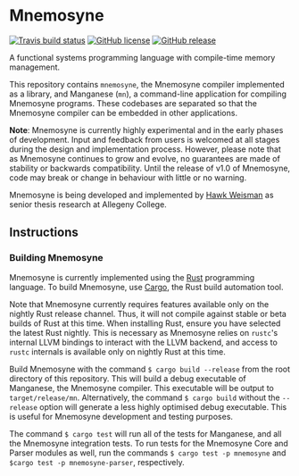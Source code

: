 Mnemosyne
=========

[![Travis build status](https://img.shields.io/travis/hawkw/mnemosyne.svg?style=flat-square)]()
[![GitHub license](https://img.shields.io/github/license/hawkw/mnemosyne.svg?style=flat-square)]()
[![GitHub release](https://img.shields.io/github/release/hawkw/mnemosyne.svg?style=flat-square)]()

A functional systems programming language with compile-time memory management.

This repository contains `mnemosyne`, the Mnemosyne compiler implemented as a library, and Manganese (`mn`), a command-line application for compiling Mnemosyne programs. These codebases are separated so that the Mnemosyne compiler can be embedded in other applications.

**Note**: Mnemosyne is currently highly experimental and in the early phases of development. Input and feedback from users is welcomed at all stages during the design and implementation process. However, please note that as Mnemosyne continues to grow and evolve, no guarantees are made of stability or backwards compatibility. Until the release of v1.0 of Mnemosyne, code may break or change in behaviour with little or no warning.

Mnemosyne is being developed and implemented by [Hawk Weisman](http://hawkweisman.me) as senior thesis research at Allegeny College.

Instructions
------------

### Building Mnemosyne

Mnemosyne is currently implemented using the [Rust](http://www.rust-lang.org) programming language. To build Mnemosyne, use [Cargo](http://doc.crates.io/guide.html), the Rust build automation tool.

Note that Mnemosyne currently requires features available only on the nightly Rust release channel. Thus, it will not compile against stable or beta builds of Rust at this time. When installing Rust, ensure you have selected the latest Rust nightly. This is necessary as Mnemosyne relies on `rustc`'s internal LLVM bindings to interact with the LLVM backend, and access to `rustc` internals is available only on nightly Rust at this time.

Build Mnemosyne with the command `$ cargo build --release`  from the root directory of this repository. This will build a debug executable of Manganese, the Mnemosyne compiler. This executable will be output to `target/release/mn`. Alternatively, the command `$ cargo build` without the `--release` option will generate a less highly optimised debug executable. This is useful for Mnemosyne development and testing purposes.

The command `$ cargo test` will run all of the tests for Manganese, and all the Mnemosyne integration tests. To run tests for the Mnemosyne Core and Parser modules as well, run the commands `$ cargo test -p mnemosyne` and `$cargo test -p mnemosyne-parser`, respectively.
